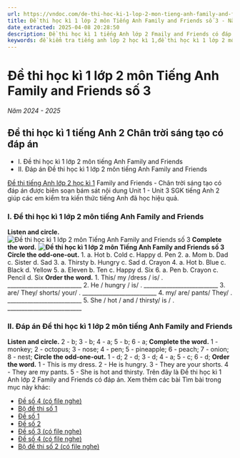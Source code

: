 ```yaml
---
url: https://vndoc.com/de-thi-hoc-ki-1-lop-2-mon-tieng-anh-family-and-friends-so-3-333045
title: Đề thi học kì 1 lớp 2 môn Tiếng Anh Family and Friends số 3 - Năm 2024 - 2025 - VnDoc.com
date_extracted: 2025-04-08 20:28:50
description: Đề thi học kì 1 tiếng Anh lớp 2 Fmaily and Friends có đáp án giúp các em ôn tập kiến thức tiếng Anh hiệu quả.
keywords: đề kiểm tra tiếng anh lớp 2 học kì 1,đề thi học kì 1 lớp 2 môn tiếng anh,đề kiểm tra học kì 1 lớp 2,đề thi học kì 1 lớp 2,de thi hoc ki 1 lop 2,đề kiểm tra học kì 2 lớp 1,đề thi tiếng anh lớp 2 học kỳ 1,Đề thi học kì 1 lớp 2 môn Tiếng Anh Family and Friends
---
```


# Đề thi học kì 1 lớp 2 môn Tiếng Anh Family and Friends số 3
 _Năm 2024 - 2025_
## Đề thi học kì 1 tiếng Anh 2 Chân trời sáng tạo có đáp án
  * I. Đề thi học kì 1 lớp 2 môn tiếng Anh Family and Friends
  * II. Đáp án Đề thi học kì 1 lớp 2 môn tiếng Anh Family and Friends

[Đề thi tiếng Anh lớp 2 học kì 1](<https://vndoc.com/de-thi-hoc-ki-1-lop-2-mon-tieng-anh>) Family and Friends - Chân trời sáng tạo có đáp án được biên soạn bám sát nội dung Unit 1 - Unit 3 SGK tiếng Anh 2 giúp các em kiểm tra kiến thức tiếng Anh đã học hiệu quả.
### I. Đề thi học kì 1 lớp 2 môn tiếng Anh Family and Friends
**Listen and circle.**
![Đề thi học kì 1 lớp 2 môn Tiếng Anh Family and Friends số 3](https://i.vdoc.vn/data/image/2024/12/16/de-thi-hoc-ki-1-lop-2-mon-tieng-anh-family-and-friends-so-3-1.png)
**Complete the word.**
**![Đề thi học kì 1 lớp 2 môn Tiếng Anh Family and Friends số 3](https://i.vdoc.vn/data/image/2024/12/16/de-thi-hoc-ki-1-lop-2-mon-tieng-anh-family-and-friends-so-3-2.png)**
**Circle the odd-one-out.**
1\. a. Hot b. Cold c. Happy d. Pen
2\. a. Mom b. Dad c. Sister d. Sad
3\. a. Thirsty b. Hungry c. Sad d. Crayon
4\. a. Hot b. Blue c. Black d. Yellow
5\. a. Eleven b. Ten c. Happy d. Six
6\. a. Pen b. Crayon c. Pencil d. Six
**Order the word.**
1\. This/ my /dress / is/ .
\_\_\_\_\_\_\_\_\_\_\_\_\_\_\_\_\_\_\_\_\_\_\_\_\_\_
2\. He / hungry / is/ .
\_\_\_\_\_\_\_\_\_\_\_\_\_\_\_\_\_\_\_\_\_\_\_\_\_\_
3\. are/ They/ shorts/ your/ .
\_\_\_\_\_\_\_\_\_\_\_\_\_\_\_\_\_\_\_\_\_\_\_\_\_\_
4\. my/ are/ pants/ They/ .
\_\_\_\_\_\_\_\_\_\_\_\_\_\_\_\_\_\_\_\_\_\_\_\_\_\_
5\. She / hot / and / thirsty/ is / .
\_\_\_\_\_\_\_\_\_\_\_\_\_\_\_\_\_\_\_\_\_\_\_\_\_\_
### II. Đáp án Đề thi học kì 1 lớp 2 môn tiếng Anh Family and Friends
**Listen and circle.**
2 - b; 3 - b; 4 - a; 5 - b; 6 - a;
**Complete the word.**
1 - monkey; 2 - octopus; 3 - nose; 4 - pen;
5 - pineapple; 6 - peach; 7 - onion; 8 - nest;
**Circle the odd-one-out.**
1 - d; 2 - d; 3 - d; 4 - a; 5 - c; 6 - d;
**Order the word.**
1 - This is my dress.
2 - He is hungry.
3 - They are your shorts.
4 - They are my pants.
5 - She is hot and thirsty.
Trên đây là Đề thi học kì 1 Anh lớp 2 Family and Friends có đáp án.
Xem thêm các bài Tìm bài trong mục này khác:
  * [Đề số 4 \(có file nghe\)](</de-thi-hoc-ki-1-lop-2-mon-tieng-anh-family-and-friends-so-4-333048>)
  * [Bộ đề thi số 1](</bo-de-thi-tieng-anh-lop-2-hoc-ki-1-global-success-so-1-333078>)
  * [Đề số 1](</de-thi-tieng-anh-lop-2-hoc-ki-1-kntt-de-1-248881>)
  * [Đề số 2](</de-thi-tieng-anh-lop-2-hoc-ki-1-sach-kntt-de-2-249311>)
  * [Đề số 3 \(có file nghe\)](</de-thi-tieng-anh-lop-2-hoc-ki-1-global-success-de-3-333073>)
  * [Đề số 4 \(có file nghe\)](</de-thi-tieng-anh-lop-2-hoc-ki-1-global-success-de-4-333076>)
  * [Bộ đề thi số 2 \(có file nghe\)](</bo-de-thi-tieng-anh-lop-2-hoc-ki-1-global-success-so-2-333079>)

